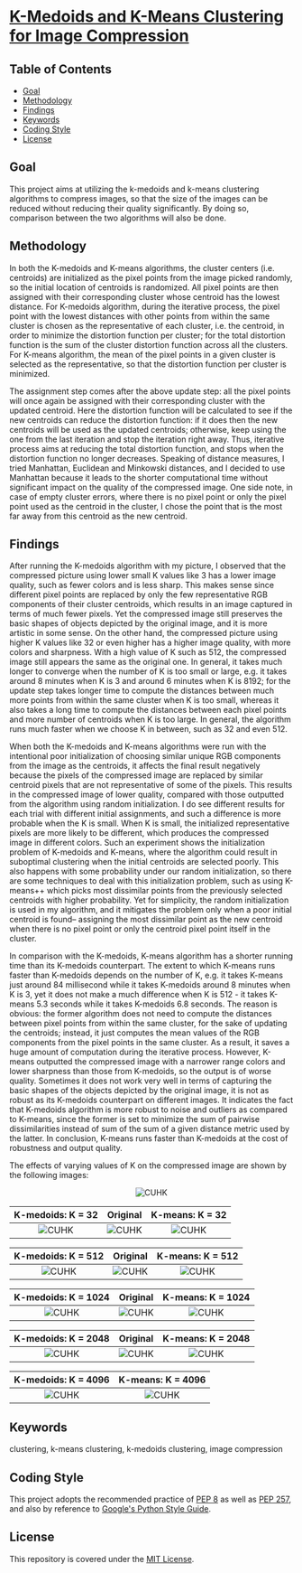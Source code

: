 # [K-Medoids and K-Means Clustering for Image Compression](https://alfred-kctang.github.io/k-medoids-k-means-image-compression/)

## Table of Contents

* [Goal](#goal)
* [Methodology](#methodology)
* [Findings](#findings)
* [Keywords](#keywords)
* [Coding Style](#coding-style)
* [License](#license)

## Goal

This project aims at utilizing the k-medoids and k-means clustering algorithms to compress images, so that the size of the images can be reduced without reducing their quality significantly. By doing so, comparison between the two algorithms will also be done.

## Methodology

In both the K-medoids and K-means algorithms, the cluster centers (i.e. centroids) are initialized as the pixel points from the image picked randomly, so the initial location of centroids is randomized. All pixel points are then assigned with their corresponding cluster whose centroid has the lowest distance. For K-medoids algorithm, during the iterative process, the pixel point with the lowest distances with other points from within the same cluster is chosen as the representative of each cluster, i.e. the centroid, in order to minimize the distortion function per cluster; for the total distortion function is the sum of the cluster distortion function across all the clusters. For K-means algorithm, the mean of the pixel points in a given cluster is selected as the representative, so that the distortion function per cluster is minimized. 

The assignment step comes after the above update step: all the pixel points will once again be assigned with their corresponding cluster with the updated centroid. Here the distortion function will be calculated to see if the new centroids can reduce the distortion function: if it does then the new centroids will be used as the updated centroids; otherwise, keep using the one from the last iteration and stop the iteration right away. Thus, iterative process aims at reducing the total distortion function, and stops when the distortion function no longer decreases. Speaking of distance measures, I tried Manhattan, Euclidean and Minkowski distances, and I decided to use Manhattan because it leads to the shorter computational time without significant impact on the quality of the compressed image. One side note, in case of empty cluster errors, where there is no pixel point or only the pixel point used as the centroid in the cluster, I chose the point that is the most far away from this centroid as the new centroid.

## Findings

After running the K-medoids algorithm with my picture, I observed that the compressed picture using lower small K values like 3 has a lower image quality, such as fewer colors and is less sharp. This makes sense since different pixel points are replaced by only the few representative RGB components of their cluster centroids, which results in an image captured in terms of much fewer pixels. Yet the compressed image still preserves the basic shapes of objects depicted by the original image, and it is more artistic in some sense. On the other hand, the compressed picture using higher K values like 32 or even higher has a higher image quality, with more colors and sharpness. With a high value of K such as 512, the compressed image still appears the same as the original one. In general, it takes much longer to converge when the number of K is too small or large, e.g. it takes around 8 minutes when K is 3 and around 6 minutes when K is 8192; for the update step takes longer time to compute the distances between much more points from within the same cluster when K is too small, whereas it also takes a long time to compute the distances between each pixel points and more number of centroids when K is too large. In general, the algorithm runs much faster when we choose K in between, such as 32 and even 512.

When both the K-medoids and K-means algorithms were run with the intentional poor initialization of choosing similar unique RGB components from the image as the centroids, it affects the final result negatively because the pixels of the compressed image are replaced by similar centroid pixels that are not representative of some of the pixels. This results in the compressed image of lower quality, compared with those outputted from the algorithm using random initialization. I do see different results for each trial with different initial assignments, and such a difference is more probable when the K is small. When K is small, the initialized representative pixels are more likely to be different, which produces the compressed image in different colors. Such an experiment shows the initialization problem of K-medoids and K-means, where the algorithm could result in suboptimal clustering when the initial centroids are selected poorly. This also happens with some probability under our random initialization, so there are some techniques to deal with this initialization problem, such as using K-means++ which picks most dissimilar points from the previously selected centroids with higher probability. Yet for simplicity, the random initialization is used in my algorithm, and it mitigates the problem only when a poor initial centroid is found– assigning the most dissimilar point as the new centroid when there is no pixel point or only the centroid pixel point itself in the cluster.

In comparison with the K-medoids, K-means algorithm has a shorter running time than its K-medoids counterpart. The extent to which K-means runs faster than K-medoids depends on the number of K, e.g. it takes K-means just around 84 millisecond while it takes K-medoids around 8 minutes when K is 3, yet it does not make a much difference when K is 512 - it takes K-means 5.3 seconds while it takes K-medoids 6.8 seconds. The reason is obvious: the former algorithm does not need to compute the distances between pixel points from within the same cluster, for the sake of updating the centroids; instead, it just computes the mean values of the RGB components from the pixel points in the same cluster. As a result, it saves a huge amount of computation during the iterative process. However, K-means outputted the compressed image with a narrower range colors and lower sharpness than those from K-medoids, so the output is of worse quality. Sometimes it does not work very well in terms of capturing the basic shapes of the objects depicted by the original image, it is not as robust as its K-medoids counterpart on different images. It indicates the fact that K-medoids algorithm is more robust to noise and outliers as compared to K-means, since the former is set to minimize the sum of pairwise dissimilarities instead of sum of the sum of a given distance metric used by the latter. In conclusion, K-means runs faster than K-medoids at the cost of robustness and output quality.

The effects of varying values of K on the compressed image are shown by the following images:

<p align="center">
  <img src="https://github.com/alfred-kctang/k-medoids-k-means-image-compression/blob/master/my_picture.bmp?raw=true" alt="CUHK"/>
</p>

K-medoids: K = 32          |Original                   |K-means: K = 32
:-------------------------:|:-------------------------:|:-------------------------:
![CUHK](https://github.com/alfred-kctang/k-medoids-k-means-image-compression/blob/master/my_picture_32K_medoids.bmp?raw=true)  |  ![CUHK](https://github.com/alfred-kctang/k-medoids-k-means-image-compression/blob/master/my_picture.bmp?raw=true)  |  ![CUHK](https://github.com/alfred-kctang/k-medoids-k-means-image-compression/blob/master/my_picture_32K_means.bmp?raw=true)

K-medoids: K = 512         |Original                   |K-means: K = 512
:-------------------------:|:-------------------------:|:-------------------------:
![CUHK](https://github.com/alfred-kctang/k-medoids-k-means-image-compression/blob/master/my_picture_512K_medoids.bmp?raw=true)  |  ![CUHK](https://github.com/alfred-kctang/k-medoids-k-means-image-compression/blob/master/my_picture.bmp?raw=true)  |  ![CUHK](https://github.com/alfred-kctang/k-medoids-k-means-image-compression/blob/master/my_picture_512K_means.bmp?raw=true)

K-medoids: K = 1024        |Original                   |K-means: K = 1024
:-------------------------:|:-------------------------:|:-------------------------:
![CUHK](https://github.com/alfred-kctang/k-medoids-k-means-image-compression/blob/master/my_picture_1024K_medoids.bmp?raw=true)  |  ![CUHK](https://github.com/alfred-kctang/k-medoids-k-means-image-compression/blob/master/my_picture.bmp?raw=true)  |  ![CUHK](https://github.com/alfred-kctang/k-medoids-k-means-image-compression/blob/master/my_picture_1024K_means.bmp?raw=true)

K-medoids: K = 2048        |Original                   |K-means: K = 2048
:-------------------------:|:-------------------------:|:-------------------------:
![CUHK](https://github.com/alfred-kctang/k-medoids-k-means-image-compression/blob/master/my_picture_2048K_medoids.bmp?raw=true)  |  ![CUHK](https://github.com/alfred-kctang/k-medoids-k-means-image-compression/blob/master/my_picture.bmp?raw=true)  |  ![CUHK](https://github.com/alfred-kctang/k-medoids-k-means-image-compression/blob/master/my_picture_2048K_means.bmp?raw=true)

K-medoids: K = 4096        |K-means: K = 4096
:-------------------------:|:-------------------------:
![CUHK](https://github.com/alfred-kctang/k-medoids-k-means-image-compression/blob/master/my_picture_4096K_medoids.bmp?raw=true)  |  ![CUHK](https://github.com/alfred-kctang/k-medoids-k-means-image-compression/blob/master/my_picture.bmp?raw=true)  |  ![CUHK](https://github.com/alfred-kctang/k-medoids-k-means-image-compression/blob/master/my_picture_4096K_means.bmp?raw=true)

## Keywords

clustering, k-means clustering, k-medoids clustering, image compression

## Coding Style

This project adopts the recommended practice of [PEP 8](https://www.python.org/dev/peps/pep-0008/) as well as [PEP 257](https://www.python.org/dev/peps/pep-0257/), and also by reference to [Google's Python Style Guide](https://google.github.io/styleguide/pyguide.html).

## License

This repository is covered under the [MIT License](https://github.com/alfred-kctang/k-medoids-k-means-image-compression/blob/master/LICENSE).
